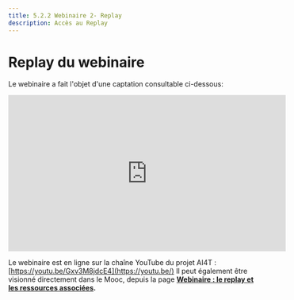 ```yaml
---
title: 5.2.2 Webinaire 2- Replay
description: Accès au Replay 
---
```



# Replay du webinaire

Le webinaire a fait l'objet d'une captation consultable ci-dessous: 

<center><iframe width="560" height="315" src="https://www.youtube.com/embed/6Z-JHC3X5dU?si=hy6j4Lb3fHNUsNPL" title="YouTube video player" frameborder="0" allow="accelerometer; autoplay; clipboard-write; encrypted-media; gyroscope; picture-in-picture; web-share" allowfullscreen></iframe></center>

Le webinaire est en ligne sur la chaîne YouTube du projet AI4T : [https://youtu.be/Gxv3M8jdcE4](https://youtu.be/)
Il peut également être visionné directement dans le Mooc, depuis la page <a href="https://lms.fun-mooc.fr/courses/course-v1:inria+41032+session01/https://lms.fun-mooc.fr/courses/course-v1:inria+41032+session01/jump_to_id/b6c4c34838e24a46bbf2378a32a49aa8" target="_blank"><b>Webinaire : le replay et les ressources associées<b/></a>.
